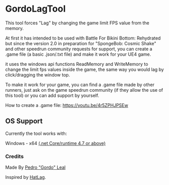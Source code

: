 # GordoLagTool

This tool forces "Lag" by changing the game limit FPS value from the memory.

At first it has intended to be used with Battle For Bikini Bottom: Rehydrated but since the version 2.0 in preparation for "SpongeBob: Cosmic Shake" and other speedrun community requests for support, you can create a .game file (a basic .json/.txt file) and make it work for your UE4 game. 

it uses the windows api functions ReadMemory and WriteMemory to change the limit fps values inside the game, the same way you would lag by click/dragging the window top.

To make it work for your game, you can find a .game file made by other runners, just ask on the game speedrun community (if they allow the use of this tool) or you can add support by yourself.

How to create a .game file:
https://youtu.be/4r5ZPHJPSEw

## OS Support

Currently the tool works with:

Windows - x64 [(.net Core/runtime 4.7 or above)](https://dotnet.microsoft.com/en-us/download)

### Credits
Made By [Pedro "Gordo" Leal](https://twitter.com/OGordoLeal)

Inspired by [HatLag](https://github.com/doesthisusername/hatutils). 

